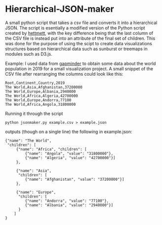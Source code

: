 # Hierarchical-JSON-maker
A small python script that takes a csv file and converts it into a hierarchical JSON. 
The script is esentially a modified version of the Python script created by [hettmett](https://github.com/hettmett/csv_to_json), with the key difference being that the last column of the CSV file is instead put into an attribute of the final set of children. This was done for the purpose of using the scipt to create data visualizations structures based on hierarchical data such as sunburst or treemaps in modules such as D3.js. 

Example: I used data from [gapminder](https://www.gapminder.org/) to obtain some data about the world population in 2019 for a small visualization project. A small snippet of the CSV file after rearranging the columns could look like this:

~~~~
Root,Continent,Country,2019
The World,Asia,Afghanistan,37200000
The World,Europe,Albania,2940000
The World,Africa,Algeria,42700000
The World,Europe,Andorra,77100
The World,Africa,Angola,31800000
~~~~

Running it through the script 
~~~~
python jsonmaker.py example.csv > example.json
~~~~
outputs (though on a single line) the following in example.json:

~~~~
{"name": "The World", 
 "children": [
     {"name": "Africa", "children": [
         {"name": "Angola", "value": "31800000"}, 
         {"name": "Algeria", "value": "42700000"}]
     }, 

     {"name": "Asia", 
      "children": [
         {"name": "Afghanistan", "value": "37200000"}]
     },

     {"name": "Europe", 
      "children": [
         {"name": "Andorra", "value": "77100"}, 
         {"name": "Albania", "value": "2940000"}]
      }
    ]
}
~~~~
